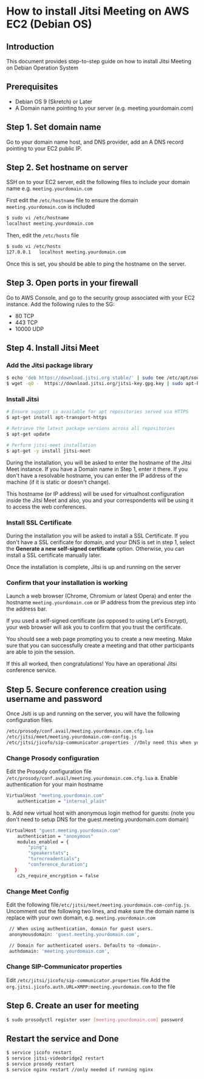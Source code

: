 # How to install Jitsi Meeting on AWS EC2 (Debian OS)

## Introduction 
This document provides step-to-step guide on how to install Jitsi Meeting on Debian Operation System

## Prerequisites
- Debian OS 9 (Skretch) or Later
- A Domain name pointing to your server (e.g. meeting.yourdomain.com)

## Step 1. Set domain name
Go to your domain name host, and DNS provider, add an A DNS record pointing to your EC2 public IP.

## Step 2. Set hostname on server
SSH on to your EC2 server, edit the following files to include your domain name e.g. `meeting.yourdomain.com`

First edit the `/etc/hostname` file to ensure the domain `meeting.yourdomain.com` is included
```sh
$ sudo vi /etc/hostname
localhost meeting.yourdomain.com
```
Then, edit the `/etc/hosts` file 
```sh
$ sudo vi /etc/hosts
127.0.0.1	localhost meeting.yourdomain.com
```
Once this is set, you should be able to ping the hostname on the server.

## Step 3. Open ports in your firewall
Go to AWS Console, and go to the security group associated with your EC2 instance. Add the following rules to the SG:
- 80 TCP
- 443 TCP
- 10000 UDP

## Step 4. Install Jitsi Meet

### Add the Jitsi package library
```sh
$ echo 'deb https://download.jitsi.org stable/' | sudo tee /etc/apt/sources.list.d/jitsi-stable.list
$ wget -qO -  https://download.jitsi.org/jitsi-key.gpg.key | sudo apt-key add -
```

### Install Jitsi
```sh
# Ensure support is available for apt repositories served via HTTPS
$ apt-get install apt-transport-https

# Retrieve the latest package versions across all repositories
$ apt-get update

# Perform jitsi-meet installation
$ apt-get -y install jitsi-meet
```

During the installation, you will be asked to enter the hostname of the Jitsi Meet instance. If you have a Domain name in Step 1, enter it there. If you don't have a resolvable hostname, you can enter the IP address of the machine (if it is static or doesn't change).

This hostname (or IP address) will be used for virtualhost configuration inside the Jitsi Meet and also, you and your correspondents will be using it to access the web conferences.

### Install SSL Certificate
During the installation you will be asked to install a SSL Certificate. If you don't have a SSL cerificate for domain, and your DNS is set in step 1, select the **Generate a new self-signed certificate** option. Otherwise, you can install a SSL certificate manually later.

Once the installation is complete, Jitsi is up and running on the server

### Confirm that your installation is working
Launch a web browser (Chrome, Chromium or latest Opera) and enter the hostname `meeting.yourdomain.com` or IP address from the previous step into the address bar.

If you used a self-signed certificate (as opposed to using Let's Encrypt), your web browser will ask you to confirm that you trust the certificate.

You should see a web page prompting you to create a new meeting. Make sure that you can successfully create a meeting and that other participants are able to join the session.

If this all worked, then congratulations! You have an operational Jitsi conference service.

## Step 5. Secure conference creation using username and password
Once Jsiti is up and running on the server, you will have the following configuration files.

```sh
/etc/prosody/conf.avail/meeting.yourdomain.com.cfg.lua
/etc/jitsi/meet/meeting.yourdomain.com-config.js
/etc/jitsi/jicofo/sip-communicator.properties  //Only need this when you have SIP gateway installed
```

### Change Prosody configuration 
Edit the Prosody configuration file `/etc/prosody/conf.avail/meeting.yourdomain.com.cfg.lua`
a. Enable authentication for your main hostname
```sh
VirtualHost "meeting.yourdomain.com"
    authentication = "internal_plain"
```
b. Add new virtual host with anonymous login method for guests: (note you don't need to setup DNS for the guest.meeting.yourdomain.com domain)
```sh
VirtualHost "guest.meeting.yourdomain.com"
    authentication = "anonymous"
    modules_enabled = {
        "ping";
        "speakerstats";
        "turncreadentials";
        "conference_duration";
   }
    c2s_require_encryption = false
```

### Change Meet Config
Edit the following file`/etc/jitsi/meet/meeting.yourdomain.com-config.js`. Uncomment out the following two lines, and make sure the domain name is replace with your own domain, e.g. `meeting.yourdomain.com`
```sh
 // When using authentication, domain for guest users.
 anonymousdomain: 'guest.meeting.yourdomain.com',

 // Domain for authenticated users. Defaults to <domain>.
 authdomain: 'meeting.yourdomain.com',
```

### Change SIP-Communicator properties
Edit  `/etc/jitsi/jicofo/sip-communicator.properties` file
Add the `org.jitsi.jicofo.auth.URL=XMPP:meeting.yourdomain.com` to the file

## Step 6. Create an user for meeting
```sh
$ sudo prosodyctl register user [meeting.yourdomain.com] password
```

## Restart the service and Done
```sh
$ service jicofo restart
$ service jitsi-videobridge2 restart
$ service prosody restart
$ service nginx restart //only needed if running nginx
```
